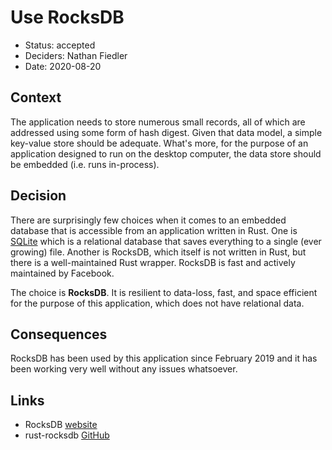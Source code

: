 # Use RocksDB

* Status: accepted
* Deciders: Nathan Fiedler
* Date: 2020-08-20

## Context

The application needs to store numerous small records, all of which are addressed using some form of hash digest. Given that data model, a simple key-value store should be adequate. What's more, for the purpose of an application designed to run on the desktop computer, the data store should be embedded (i.e. runs in-process).

## Decision

There are surprisingly few choices when it comes to an embedded database that is accessible from an application written in Rust. One is [SQLite](https://sqlite.org/index.html) which is a relational database that saves everything to a single (ever growing) file. Another is RocksDB, which itself is not written in Rust, but there is a well-maintained Rust wrapper. RocksDB is fast and actively maintained by Facebook.

The choice is **RocksDB**. It is resilient to data-loss, fast, and space efficient for the purpose of this application, which does not have relational data.

## Consequences

RocksDB has been used by this application since February 2019 and it has been working very well without any issues whatsoever.

## Links

* RocksDB [website](https://rocksdb.org)
* rust-rocksdb [GitHub](https://github.com/rust-rocksdb/rust-rocksdb)

